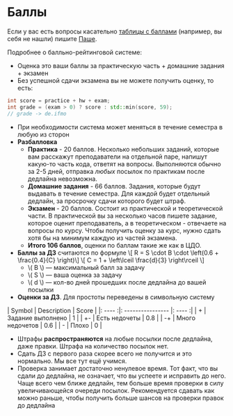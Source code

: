 # Баллы
Если у вас есть вопросы касательно [таблицы с баллами](https://docs.google.com/spreadsheets/d/1mmIbj4lRYsUuXXuk2cAaZRjAjQvhpY3aR3rXM73xTFw/edit#gid=0) (например, вы себя не нашли) пишите [Паше](https://t.me/hazzus).  

Подробнее о балльно-рейтинговой системе:
* Оценка это ваши баллы за практическую часть + домашние задания + экзамен
* Без успешной сдачи экзамена вы не можете получить оценку, то есть:
```c++
int score = practice + hw + exam;
int grade = (exam > 0) ? score : std::min(score, 59);
// grade -> de.ifmo
```
* При необходимости система может меняться в течение семестра в любую из сторон
* __Разбалловка__
	* __Практика__ - 20 баллов. Несколько небольших заданий, которые вам расскажут преподаватели на отдельной паре, напишут какую-то часть кода, ответят на вопросы. Выполняются обычно за 2-5 дней, отправка *любых* посылок по практикам после дедлайна невозможна.
	* __Домашние задания__ - 66 баллов. Задания, которые будут выдавать в течение семестра. Для каждой будет отдельный дедлайн, за просрочку сдачи которого будет штраф.
	* __Экзамен__ - 20 баллов. Состоит из практической и теоретической части. В практической вы за несколько часов пишете задание, которое оценит преподаватель, а в теоретическом - отвечаете на вопросы по курсу. Чтобы получить оценку за курс, нужно сдать хотя бы на минимум каждую из частей экзамена.
	* __Итого 106 баллов__, оценки по баллам такие же как в ЦДО.
* __Баллы за ДЗ__ считаются по формуле \\[ R = S \cdot B \cdot \left(0.6 + \frac{0.4}{C} \right)\\]
\\[ C = 1 + \left\lceil \frac{d}{3} \right\rceil \\]
	* \\( B \\) — максимальный балл за задачу 
	* \\( S \\) — ваша оценка за задачу
	* \\( d \\) — кол-во дней прошедших после дедлайна до вашей посылки  
* __Оценки за ДЗ__. Для простоты переведены в символьную систему

| Symbol | Description       | Score  |
|: ---- :|: ---------------- |: ---- :|
| +      | Задание выполнено | 1      |
| +-     | Есть недочеты     | 0.8    |
| -+     | Много недочетов   | 0.6    |
| -      | Плохо             | 0      |

* Штрафы __распространяются__ на любые посылки после дедлайна, даже правки. Штрафа на количество посылок нет.
* Сдать ДЗ с первого раза скорее всего не получится и это нормально. Мы все тут ещё учимся.
* Проверка занимает достаточно ненулевое время. Тот факт, что вы сдали до дедлайна, не означает, что вы успеете и исправить до него. Чаще всего чем ближе дедлайн, тем больше время проверки в силу увеличивающейся очереди посылок. Рекомендуется сдавать как можно раньше, чтобы получить больше шансов на проверки правок до дедлайна
